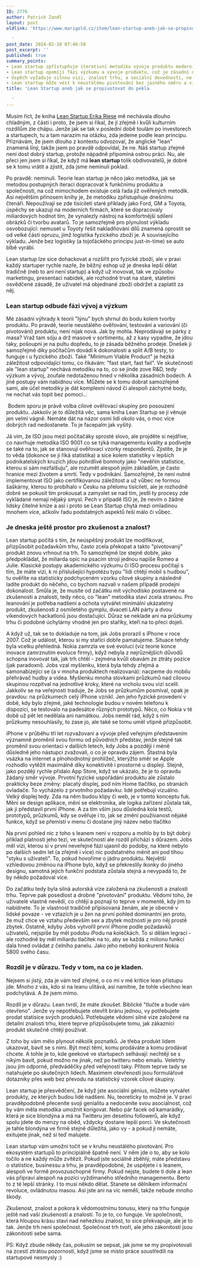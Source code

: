 ```yaml
---
ID: 2776
author: Patrick Zandl
layout: post
oldlink: 'https://www.marigold.cz/item/lean-startup-aneb-jak-se-propivotovat-do-pekla

  '
post_date: 2014-02-10 07:46:58
post_excerpt: ''
published: true
summary_points:
- Lean startup zpřístupňuje iterativní metodiku vývoje produktu modernímu čtenáři.
- Lean startup opomíjí fázi výzkumu a vývoje produktu, což je zásadní nedostatek.
- Úspěch vyžaduje silnou vizi, znalost trhu, a sociální dovednosti, ne jen testování.
- Lean startup může vést k neustálému pivotování bez jasného směru a vize.
title: 'Lean Startup aneb jak se propivotovat do pekla

  '
---
```


<p>Musím říct, že kniha <a href="http://www.amazon.com/gp/product/B004J4XGN6/ref=as_li_tf_tl?ie=UTF8&camp=1789&creative=9325&creativeASIN=B004J4XGN6&linkCode=as2&tag=marigoldcz-20">Lean Startup Erika Riese</a> mě nechávala dlouho chladným, z části i proto, že jsem si říkal, že jí zřejmě i kvůli kulturním rozdílům zle chápu. Jenže jak se tak v poslední době toulám po investorech a startupech, tu a tam narazím na otázku, zda jedeme podle lean principu. Přiznávám, že jsem dlouho z kontextu odvozoval, že anglické "lean" znamená líný, takže jsem po pravdě odpovídal, že ne. Náš startup zřejmě není dost dobrý startup, protože nápadně připomíná ostrou práci. Nu, ale přeci jen jsem si říkal, že když má<strong> lean startup </strong>tolik obdivovatelů, je dobré se k tomu vrátit a zjistit, zda jsme neminuli poklad.</p>
<p>Po pravdě: neminuli. Teorie lean startup je něco jako metodika, jak se metodou postupných iterací dopracovat k funkčnímu produktu a společnosti, na což mimochodem existuje celá řada již ověřených metodik. Asi největším přínosem knihy je, že metodiku zpřístupňuje dnešnímu čtenáři. Nepoužívají se zde tisíciletí staré příklady jako Ford, GM a Toyota, úspěchy se ukazují na moderních firmách, které se dopracovaly miliardových hodnot tím, že vynalezly nástroj na komfortnější sdílení obrázků či tvorbu avatarů. To je samozřejmě pro plynulost výkladu osvobozující: nemuset u Toyoty řešit nakladňování dílů znamená oprostit se od velké části opruzu, jímž logistika fyzického zboží je. A souvisejícího výkladu. Jenže bez logistiky (a tojoťáckého principu just-in-time) se auto blbě vyrábí.</p>


<!--more-->

<p>Lean startup lze sice dohackovat a rozšířit pro fyzické zboží, ale v praxi každý startuper rychle nazře, že běžný eshop už je dneska lepší dělat tradičně (neb to ani není startup) a když už inovovat, tak ve způsobu marketingu, presentaci nabídek, ale rozhodně trvat na staré, staletími osvědčené zásadě, že uživatel má objednané zboží obdržet a zaplatit za něj.</p>
<h3>Lean startup odbude fázi vývoj a výzkum </h3><p>Mé zásadní výhrady k teorii "lýnu" bych shrnul do bodu kolem tvorby produktu. Po pravdě, teorie neustálého ověřování, testování a variování (či pivotování) produktu, není nijak nová. Jak by mohla. Neprodávají se párky z masa? Vraž tam sóju a drž masové v sortimentu, až z kasy vypadne, že jdou taky, pošoupni je na pultu dopředu, to je zásada běžného prodeje. Dnešek ji samozřejmě díky počítačům dovádí k dokonalosti a split A/B testy, to funguje i u fyzického zboží. Také "Minimum Viable Product" je hezká záležitost odpovídající tomu, co říkávám: "fast start, fast fail". Ve skutečnosti ale "lean startup" nechává metodiku na to, co se jinde zove R&D, tedy výzkum a vývoj, zoufale nedotaženou hned v několika zásadních bodech. A jiné postupy vám nabídnou více. Můžete se k tomu dobrat samozřejmě sami, ale účel metodiky je dát komplexní návod či alespoň záchytné body, ne nechat vás topit bez pomoci...</p>
<p><a href="http://www.amazon.com/gp/product/B004J4XGN6/ref=as_li_tf_il?ie=UTF8&camp=1789&creative=9325&creativeASIN=B004J4XGN6&linkCode=as2&tag=marigoldcz-20"><img src="http://ws-na.amazon-adsystem.com/widgets/q?_encoding=UTF8&ASIN=B004J4XGN6&Format=_SL160_&ID=AsinImage&MarketPlace=US&ServiceVersion=20070822&WS=1&tag=marigoldcz-20" id="blogsy-1392018690778.9517" class="" alt=""></a><img src="http://ir-na.amazon-adsystem.com/e/ir?t=marigoldcz-20&l=as2&o=1&a=B004J4XGN6" id="blogsy-1392018690806.9639" class="" width="1" height="1" alt=""> Bodem sporu je právě volba cílové ověřovací skupiny pro posouzení produktu. Jakkoliv je to důležitá věc, sama kniha Lean Startup se jí věnuje jen velmi vágně. Nemáte dát na názor osmi lidí okolo vás, o moc více dobrých rad nedostanete. To je facepalm jak vyšitý.</p>
<p>Já vím, že ISO jsou mezi počítačáky sprosté slovo, ale projděte si nejdříve, co navrhuje metodika ISO 9001 co se týká managementu kvality a podívejte se také na to, jak se stanovují ověřovací vzorky respondentů. Zjistíte, že je to věda (dokonce se jí říká statistika) a sice kolem statistiky v lepších podnikatelských kruzích jdou pohrdlivé bonmoty jako "nevěřím statistice, kterou si sám nezfalšuju", ale rozumět alespoň jejím základům, je často hranice mezi životem a smrtí. Tedy v podnikání. Samozřejmě, že není nutné implementovat ISO jako certifikovanou záležitost a už vůbec ne formou šaškárny, kterou to probíhalo v Česku na přelomu tisíciletí, ale je rozhodně dobré se pokusit tím prokousat a zamyslet se nad tím, jestli ty procesy zde vykládané nemají nějaký smysl. Pech v případě ISO je, že nevím o žádné lidsky čitelné knize a asi i proto se Lean Startup chytá mezi omladinou mnohem více, ačkoliv řadu podstatných aspektů řeší málo či vůbec.</p>
<h3>Je dneska ještě prostor pro zkušenost a znalost?</h3><p>Lean startup počítá s tím, že neúspěšný produkt lze modifikovat, přizpůsobit požadavkům trhu, často zcela překopat a takto "pivotovaný" produkt znovu vrhnout na trh. To samozřejmě lze stejně dobře, jako předpokládat, že miliarda opic na psacím stroji jednou napíše Romeo a Julie. Klasické postupy akademického výzkumu či ISO procesu počítají s tím, že máte vizi, k ní příslušející hypotézu typu "lidi chtějí mobil s hudbou", tu ověříte na statisticky podchyceném vzorku cílové skupiny a následně ladíte produkt do něčeho, co bychom nazvali v našem případě prodejní dokonalost. Smůla je, že musíte od začátku mít východisko postavené na zkušenosti a znalosti, tedy něco, co "lean" metodika staví zcela stranou. Pro leanování je potřeba nadšení a ochota vytvářet minimální ukázatelný produkt, zkušenosti z osmiletého gymplu, dvaceti LAN párty a dvou víkendových hackatlonů jsou dostačující. Důraz se neklade ani na průzkumy trhu či podobné úchylárny vhodné jen pro staříky, kteří na to přeci dojeli.</p>
<p>A když už, tak se to dokladuje na tom, jak Jobs prorazil s iPhone v roce 2007. Což je událost, kterou si my staříci dobře pamatujeme. Situace tehdy byla vcelku přehledná. Nokia zamrzla ve své evoluci (viz teorie konce inovace zamrznutím evoluce firmy), když nebyla z nejrůznějších důvodů schopna inovovat tak, jak trh chtěl - zejména kvůli obavám ze ztráty pozice (jak paradoxní). Jobs vzal myšlenku, která byla tehdy zřejmá a samonabízející se (a v mnoha produktech realizovaná): nacpeme do mobilu přehrávač hudby a videa. Myšlenku mnoha stovkami průzkumů nad cílovou skupinou rozpitval na jednotlivé kroky, které na vrcholu svou vizí scelil. Jakkoliv se na veřejnosti traduje, že Jobs se průzkumům posmíval, opak je pravdou: na průzkumech celý iPhone vznikl. Jen jeho fyzické provedení v době, kdy bylo zřejmé, jaké technologie budou v novém telefonu k dispozici, se testovalo na padesátce různých prototypů. Něco, co Nokia v té době už pět let nedělala ani namátkou. Jobs neměl rád, když s ním průzkumy nesouhlasily, to zase jo, ale také se tomu uměl vtipně přizpůsobit.</p>
<p>iPhone v průběhu tří let rozvažovaní a vývoje před veřejným představením významně proměnil svou formu od původních představ, jenže stejně tak proměnil svou orientaci v dalších letech, kdy Jobs a později i méně důsledně jeho nástupci zvažovali, o co je opravdu zájem. Štastná byla vsázka na internet a plnohodnotný prohlížeč, kterýžto směr se Apple rozhodlo vytěžit maximálně díky konektivitě i prostorné u displeji. Stejně, jako později rychle přidalo App Store, když se ukázalo, že je to opravdu žádaný směr vývoje. Prvotní fyzické uspořádání produktu ale zůstalo prakticky beze změny: placatý displej, pod ním Home tlačítko, po stranách ovladače. To vycházelo z prvotního požadavku: lidé potřebují vizuálno. Velký displej tedy. Zda na něm budou klipy či web, je v tomto konceptu fuk. Mění se design aplikace, mění se elektronika, ale logika zařízení zůstala tak, jak ji představil první iPhone. A za tím vším jsou důsledná kola testů, prototypů, průzkumů, kdy se ověřuje i to, jak se změní používanost nějaké funkce, když se přemístí v menu či dostane jiný název nebo tlačítko</p>
<p>Na první pohled nic z toho s leanem není v rozporu a mohlo by to být dobrý příklad platnosti jeho tezí, ve skutečnosti ale rozdíl přichází s důrazem. Jobs měl vizi, kterou si v první neveřejné fázi ujasnil do podoby, na které nebylo po dalších sedm let (a zřejmě i více) nic podstatného měnit ani pod tíhou "styku s uživateli". To, pokud hovoříme o jádru produktu. Největší vzhledovou změnou na iPhone bylo, když se překreslily ikonky do jiného designu, samotná jejich funkční podstata zůstala stejná a nevypadá to, že by někdo požadoval více.</p>
<p>Do začátku tedy byla silná autorská vize založená na zkušenosti a znalosti trhu. Teprve pak posedlost a drobné "pivotování" produktu. Vědomí toho, že uživatelé vlastně nevědí, co chtějí a poznají to teprve v momentě, kdy jim to nabídnete. To je vlastnost tradičně připisovaná ženám, ale je obecně v lidské povaze - ve vztazích je u žen na první pohled dominantní jen proto, že muž chce ve vztahu především sex a zbytek možností je pro něj prostě zbytek. Ostatně, kdyby Jobs vytvořil první iPhone podle požadavků uživatelů, nejspíše by měl podobu iPodu na kolečkách. To si dělám legraci - ale rozhodně by měl miliardu tlačítek na to, aby se každá z milionu funkcí dala hned ovládat z čelního panelu. Jako jeho nebohý konkurent Nokia 5800 svého času.</p>
<h3>Rozdíl je v důrazu. Tedy v tom, na co je kladen.</h3><p>Nejsem si jistý, zda je vám teď zřejmé, o co mi v mé kritice lean přístupu jde. Mnoho z vás, kdo si na leanu ulítává, asi namítne, že tohle všechno lean podchytává. A že jsem mimo.</p>
<p>Rozdíl je v důrazu. Lean tvrdí, že máte zkoušet. Biblické "tlučte a bude vám otevřeno". Jenže vy nepotřebujete otevřít bránu jednou, vy potřebujete prodat statisíce svých produktů. Potřebujete vědomí silné vize založené na detailní znalosti trhu, které teprve přizpůsobujete tomu, jak zákazníci produkt skutečně chtějí používat.</p>
<p>Z toho by vám mělo plynout několik poznatků. Je třeba produkt lidem ukazovat, bavit se s nimi. Být mezi těmi, komu prodáváte a komu prodávat chcete. A tohle je to, kde geekové ve startupech selhávají: nechtějí se s nikým bavit, pokud možno ne jinak, než po twitteru nebo emailu. Veletrhy jsou jim odporné, předváděčky před veřejností taky. Přitom teprve tady se natahujete po skutečných lidech. Maximem otevřenosti jsou formulářové dotazníky přes web bez převodu na statistický vzorek cílové skupiny. </p>
<p>Lean startup je přesvědčení, že když jste asociální génius, můžete vytvářet produkty, ze kterých budou lidé nadšeni. Nu, teoreticky to možné je. V praxi pravděpodobně přeceníte svoji genialitu a nedoceníte svou asociálnost, což by vám měla metodika umožnit korigovat. Nebo pár facek od kamarádky, která je sice blondýna a má na Twitteru jen desetinu followerů, ale když spolu jdete do menzy na oběd, vždycky dostane lepší porci. Ve skutečnosti je tahle blondýna ve firmě stejně důležitá, jako vy - a pokud ji nemáte, exitujete jinak, než si teď malujete. </p>
<p>Lean startup vám umožní točit se v kruhu neustálého pivotování. Pro ekosystém startupů to principiálně špatně není. V něm jde o to, aby se kolo točilo a ne každý může zvítězit. Pokud jste sociálně zběhlý, máte představu o statistice, businessu a trhu, je pravděpodobné, že uspějete i s leanem, alespoň ve formě provozuschopné firmy. Pokud nejste, budete ti dole a lean vás připraví alespoň na pozici vyždímaného středního managementu. Berto to z té lepší stránky. I to musí někdo dělat. Stanete se dělníkem informační revoluce, ovládnutou masou. Asi jste ani na víc neměli, takže nebude mnoho škody.</p>
<p>Zkušenost, znalost a pokora k vědomostnímu tonusu, který na trhu funguje ještě nad vaši zkušeností a znalostí. To je to, co funguje. Ve společnosti, která hloupou krásu staví nad nehezkou znalost, to sice překvapuje, ale je to tak. Jenže trh není společnost. Společnost trh tvoří, ale jeho zákonitosti jsou zákonitosti sebe sama.   </p>
<p>PS: Když zbude někdy čas, pokusím se sepsat, jak jsme se my propivotovali na zcestí ztrátou pozornosti, když jsme se místo práce soustředili na startupové nesmysly :)</p>
<p>&nbsp;</p>